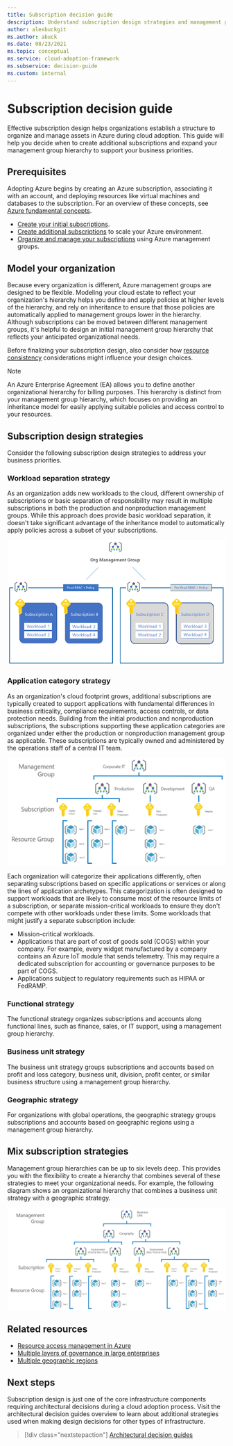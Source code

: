 ```yaml
---
title: Subscription decision guide
description: Understand subscription design strategies and management group hierarchy to organize your Azure assets.
author: alexbuckgit
ms.author: abuck
ms.date: 08/23/2021
ms.topic: conceptual
ms.service: cloud-adoption-framework
ms.subservice: decision-guide
ms.custom: internal
---
```


# Subscription decision guide

Effective subscription design helps organizations establish a structure to organize and manage assets in Azure during cloud adoption. This guide will help you decide when to create additional subscriptions and expand your management group hierarchy to support your business priorities.

## Prerequisites

Adopting Azure begins by creating an Azure subscription, associating it with an account, and deploying resources like virtual machines and databases to the subscription. For an overview of these concepts, see [Azure fundamental concepts](../../ready/considerations/fundamental-concepts.md).

- [Create your initial subscriptions](../../ready/azure-best-practices/initial-subscriptions.md).
- [Create additional subscriptions](../../ready/azure-best-practices/scale-subscriptions.md) to scale your Azure environment.
- [Organize and manage your subscriptions](../../ready/azure-best-practices/organize-subscriptions.md) using Azure management groups.

## Model your organization

Because every organization is different, Azure management groups are designed to be flexible. Modeling your cloud estate to reflect your organization's hierarchy helps you define and apply policies at higher levels of the hierarchy, and rely on inheritance to ensure that those policies are automatically applied to management groups lower in the hierarchy. Although subscriptions can be moved between different management groups, it's helpful to design an initial management group hierarchy that reflects your anticipated organizational needs.

Before finalizing your subscription design, also consider how [resource consistency](../resource-consistency/index.md) considerations might influence your design choices.

> [!NOTE]
> An Azure Enterprise Agreement (EA) allows you to define another organizational hierarchy for billing purposes. This hierarchy is distinct from your management group hierarchy, which focuses on providing an inheritance model for easily applying suitable policies and access control to your resources.

## Subscription design strategies

Consider the following subscription design strategies to address your business priorities.

### Workload separation strategy

As an organization adds new workloads to the cloud, different ownership of subscriptions or basic separation of responsibility may result in multiple subscriptions in both the production and nonproduction management groups. While this approach does provide basic workload separation, it doesn't take significant advantage of the inheritance model to automatically apply policies across a subset of your subscriptions.

![Workload separation strategy](../../_images/ready/management-group-hierarchy-v2.png)

### Application category strategy

As an organization's cloud footprint grows, additional subscriptions are typically created to support applications with fundamental differences in business criticality, compliance requirements, access controls, or data protection needs. Building from the initial production and nonproduction subscriptions, the subscriptions supporting these application categories are organized under either the production or nonproduction management group as applicable. These subscriptions are typically owned and administered by the operations staff of a central IT team.

![Application category strategy](../../_images/decision-guides/decision-guide-subscriptions-hierarchy.png)

Each organization will categorize their applications differently, often separating subscriptions based on specific applications or services or along the lines of application archetypes. This categorization is often designed to support workloads that are likely to consume most of the resource limits of a subscription, or separate mission-critical workloads to ensure they don't compete with other workloads under these limits. Some workloads that might justify a separate subscription include:

- Mission-critical workloads.
- Applications that are part of cost of goods sold (COGS) within your company. For example, every widget manufactured by a company contains an Azure IoT module that sends telemetry. This may require a dedicated subscription for accounting or governance purposes to be part of COGS.
- Applications subject to regulatory requirements such as HIPAA or FedRAMP.

### Functional strategy

The functional strategy organizes subscriptions and accounts along functional lines, such as finance, sales, or IT support, using a management group hierarchy.

### Business unit strategy

The business unit strategy groups subscriptions and accounts based on profit and loss category, business unit, division, profit center, or similar business structure using a management group hierarchy.

### Geographic strategy

For organizations with global operations, the geographic strategy groups subscriptions and accounts based on geographic regions using a management group hierarchy.

## Mix subscription strategies

Management group hierarchies can be up to six levels deep. This provides you with the flexibility to create a hierarchy that combines several of these strategies to meet your organizational needs. For example, the following diagram shows an organizational hierarchy that combines a business unit strategy with a geographic strategy.

![Mixed subscription strategy](../../_images/decision-guides/decision-guide-subscriptions-hierarchy-mixed.png)

## Related resources

- [Resource access management in Azure](../../govern/resource-consistency/resource-access-management.md)
- [Multiple layers of governance in large enterprises](../../govern/guides/complex/multiple-layers-of-governance.md)
- [Multiple geographic regions](../../migrate/azure-best-practices/multiple-regions.md)

## Next steps

Subscription design is just one of the core infrastructure components requiring architectural decisions during a cloud adoption process. Visit the architectural decision guides overview to learn about additional strategies used when making design decisions for other types of infrastructure.

> [!div class="nextstepaction"]
> [Architectural decision guides](../index.md)
